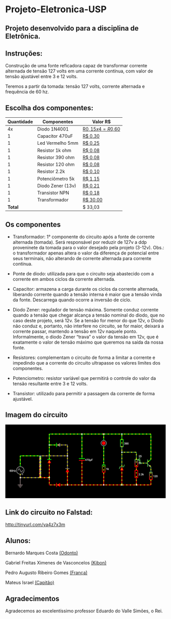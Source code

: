 # Projeto-Eletronica-USP

## Projeto desenvolvido para a disciplina de Eletrônica.

## Instruções:

Construção de uma fonte reficadora capaz de transformar corrente alternada de tensão 127 volts em uma corrente contínua, com valor de tensão ajustável entre 3 e 12 volts. 

Teremos a partir da tomada: tensão 127 volts, corrente alternada e frequência de 60 hz.

## Escolha dos componentes:
| Quantidade | Componentes       | Valor R$ |
|------------|-------------------|----------|
| 4x         | Diodo 1N4001      | [R$0,15  x  4 = R$0,60](https://www.baudaeletronica.com.br/diodo-1n4001.html) |
| 1          | Capacitor 470uF   | [R$ 0,30](https://www.baudaeletronica.com.br/capacitor-eletrolitico-470uf-25v.html) |
| 1          | Led Vermelho 5mm  | [R$ 0,25](https://www.baudaeletronica.com.br/led-difuso-5mm-vermelho.html) |
| 1          | Resistor 1k ohm   | [R$ 0,08](https://www.baudaeletronica.com.br/resistor-1k-5-1-4w.html) |
| 1          | Resistor 390 ohm  | [R$ 0,08](https://www.baudaeletronica.com.br/resistor-390r-5-1-4w.html) |
| 1          | Resistor 120 ohm  | [R$ 0,08](https://www.baudaeletronica.com.br/resistor-120r-5-1-4w.html) |
| 1          | Resistor 2.2k     | [R$ 0,10](https://daeletrica.com.br/resistor-2-2k-1-4w-x10-unidades.html) |
| 1          | Potenciômetro  5k | [R$ 1,15](https://www.baudaeletronica.com.br/potenciometro-linear-de-5k-5000.html) |
| 1          | Diodo Zener (13v) | [R$ 0,21](https://www.baudaeletronica.com.br/diodo-zener-1n4743-13v-1w.html) |
| 1          | Transistor NPN    | [R$ 0,18](https://www.baudaeletronica.com.br/transistor-npn-bc548.html) |
| 1          | Transformador     | [R$ 30,00](https://produto.mercadolivre.com.br/MLB-1342308413-transformador-024v-1a-trafo-bivolt-_JM?matt_tool=82322591&matt_word&gclid=EAIaIQobChMI-svhvuT_6QIVhA-RCh3n7geDEAQYAyABEgIohPD_BwE&quantity=1) |
| **Total**  |                   |  $ 33,03 |

## Os componentes

* Transformador: 1° componente do circuito após a fonte de corrente alternada (tomada). Será responsável por reduzir de 127v a ddp proveninete da tomada para o valor desejado pela projeto (3-12v).
Obs.: o transformador apenas altera o valor da diferença de potencial entre seus terminais, não alterando de corrente alternada para corrente contínua.
 
* Ponte de diodo: utilizada para que o circuito seja abastecido com a corrente em ambos ciclos da corrente alternada.  

* Capacitor: armazena a carga durante os ciclos da corrente alternada, liberando corrente quando a tensão interna é maior que a tensão vinda da fonte. Descarrega quando ocorre a inversão de ciclo. 

* Diodo Zener: regulador de tensão máxima. Somente conduz corrente quando a tensão que chegar alcança a tensão nominal do diodo, que no caso deste projeto, será 12v. Se a tensão for menor do que 12v, o Diodo não conduz e, portanto, não interfere no circuito, se for maior, deixará a corrente passar, mantendo a tensão em 12v naquele ponto.
Informalmente, o diodo Zener “trava” o valor da tensão em 12v, que é exatamente o valor de tensão  máximo que queremos na saída da nossa fonte.

* Resistores: complementam o circuito de forma a limitar a corrente e impedindo que a corrente do circuito ultrapasse os valores limites dos componentes.

* Potenciometro: resistor variável que permitirá o controle do valor da tensão resultante entre 3 e 12 volts.

* Transistor: utilizado para permitir a passagem da corrente de forma ajustável.

## Imagem do circuito
<img src="./Imagens-Simulação/Simulação.png">


## Link do circuito no Falstad:
http://tinyurl.com/ya4z7x3m

## Alunos:
Bernardo Marques Costa [(Odonto)](https://github.com/bmarquescost)

Gabriel Freitas Ximenes de Vasconcelos [(Kibon)](https://github.com/kibonusp)  

Pedro Augusto Ribeiro Gomes [(França)](https://github.com/parg07)

Mateus Israel [(Capitão)](https://github.com/Mateusrael)

## Agradecimentos

Agradecemos ao excelentíssimo professor Eduardo do Valle Simões, o Rei.
